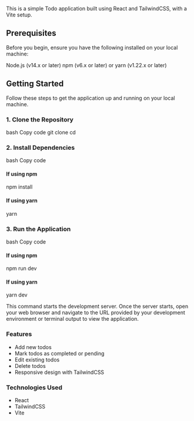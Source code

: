 This is a simple Todo application built using React and TailwindCSS, with a Vite setup.

## Prerequisites
Before you begin, ensure you have the following installed on your local machine:

Node.js (v14.x or later)
npm (v6.x or later) or yarn (v1.22.x or later)

## Getting Started
Follow these steps to get the application up and running on your local machine.

### 1. Clone the Repository
bash
Copy code
git clone <repository-url>
cd <repository-name>

### 2. Install Dependencies
bash
Copy code
#### If using npm
npm install

#### If using yarn
yarn

### 3. Run the Application
bash
Copy code
#### If using npm
npm run dev

#### If using yarn
yarn dev

This command starts the development server. 
Once the server starts, open your web browser and navigate to the URL provided by your development environment or terminal output to view the application.

### Features
- Add new todos
- Mark todos as completed or pending
- Edit existing todos
- Delete todos
- Responsive design with TailwindCSS

### Technologies Used
- React
- TailwindCSS
- Vite